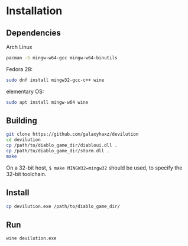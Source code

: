 # Installation

## Dependencies

Arch Linux
```bash
pacman -S mingw-w64-gcc mingw-w64-binutils
```

Fedora 28:
```bash
sudo dnf install mingw32-gcc-c++ wine
```

elementary OS:
```bash
sudo apt install mingw-w64 wine
```


## Building

```bash
git clone https://github.com/galaxyhaxz/devilution
cd devilution
cp /path/to/diablo_game_dir/diabloui.dll .
cp /path/to/diablo_game_dir/storm.dll .
make
```

On a 32-bit host, `$ make MINGW32=mingw32` should be used, to specify the 32-bit
toolchain.

## Install

```bash
cp devilution.exe /path/to/diablo_game_dir/
```

## Run

```bash
wine devilution.exe
```
